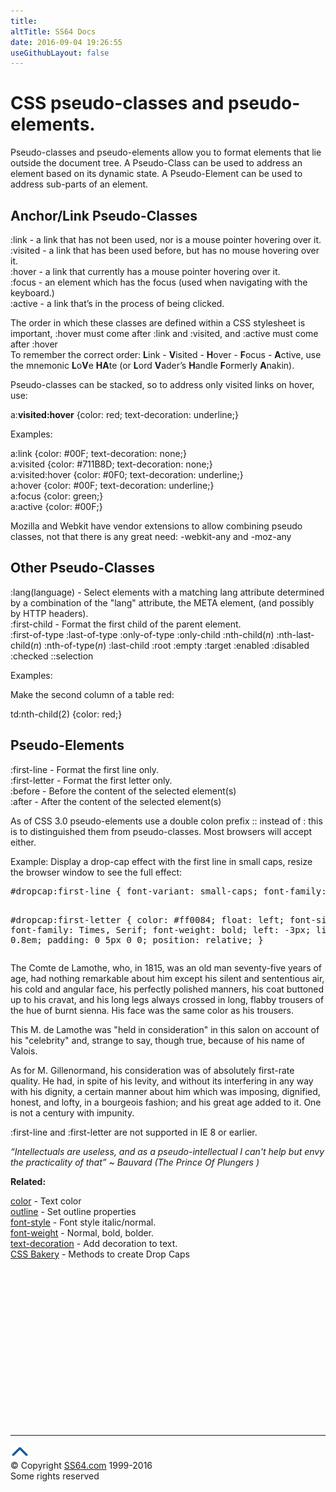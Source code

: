 ```yaml
---
title:
altTitle: SS64 Docs
date: 2016-09-04 19:26:55
useGithubLayout: false
---
```

<!-- #BeginLibraryItem "/Library/head_csssyntax.lbi" --><!-- #EndLibraryItem --><h1> CSS pseudo-classes and pseudo-elements.</h1>
<p>Pseudo-classes and pseudo-elements allow you to format elements that lie outside the document tree.  A Pseudo-Class can be used to address an element based on its dynamic state. A Pseudo-Element can be used to address sub-parts of an element.</p>
<h2>Anchor/Link Pseudo-Classes</h2>
<p><span class="code">:link</span> - a link that has not been used, nor is a mouse pointer hovering over it.<br>
<span class="code">:visited</span> - a link that has been used before, but has no mouse hovering over it.<br>
<span class="code">:hover</span> - a link that currently has a mouse pointer hovering over it.<br>
<span class="code">:focus</span> -  an element which has the focus (used when navigating with the keyboard.)<br>
<span class="code">:active</span> - a link that’s in the process of being clicked.</p>
<p>The order in which these classes are defined within a CSS stylesheet is important, <span class="code">:hover</span> must come after <span class="code">:link</span> and <span class="code">:visited</span>, and <span class="code">:active</span> must come after <span class="code">:hover</span><br>
To remember the correct order: <b>L</b>ink - <b>V</b>isited - <b>H</b>over - <b>F</b>ocus - <b>A</b>ctive, use the mnemonic <b>L</b>o<b>V</b>e <b>HA</b>te (or <b>L</b>ord
<b>V</b>ader’s 
<b>H</b>andle <b>F</b>ormerly <b>A</b>nakin).</p>
<p>Pseudo-classes can be stacked, so to address only <span class="code">visited</span> links on <span class="code">hover</span>, use: </p>
<p><span class="code">a:<b>visited:hover</b> {color: red; text-decoration: underline;}</span></p>
<p>Examples:</p>
<p class="code">a:link {color: #00F; text-decoration: none;}<br>
a:visited {color: #711B8D; text-decoration: none;}<br>
a:visited:hover {color: #0F0; text-decoration: underline;}<br>
a:hover {color: #00F; text-decoration: underline;}<br>
a:focus {color: green;}<br>
a:active {color: #00F;}</p>
<p>Mozilla and Webkit have vendor extensions to allow combining pseudo classes, not that there is any great need:
<span class="code">-webkit-any</span> and <span class="code"> -moz-any</span></p>
<h2>Other Pseudo-Classes</h2>
<p><span class="code">:lang(language)</span> - Select elements with a matching lang attribute  determined by a combination of the "lang" attribute, the META element, (and possibly by  HTTP headers).<br>
<span class="code">:first-child</span> -   Format the first child of the parent element.<br>
<span class="code">:first-of-type     :last-of-type     :only-of-type     :only-child     :nth-child(<i>n</i>)     :nth-last-child(<i>n</i>) :nth-of-type(<i>n</i>)     :last-child     :root     :empty     :target     :enabled     :disabled     :checked     ::selection</span></p>
<p>Examples:</p>
<p>Make the second column of a table red:</p>
<p class="code">td:nth-child(2) {color: red;}</p>
<h2>Pseudo-Elements</h2>
<p><span class="code"> :first-line</span> - Format the first line only.<br>
<span class="code">:first-letter</span> - Format the first letter only.<br>
<span class="code">:before</span> - Before the content of the selected element(s)<br>
<span class="code">:after</span> - After the content of the selected element(s)</p>
<p>As of CSS 3.0 pseudo-elements use a double colon prefix :: instead of : this is to distinguished them from pseudo-classes. Most browsers will accept either.<br>
</p>
<p>Example: Display a drop-cap effect with the first line in small caps, resize the browser window to see the full effect:</p>
<pre>#dropcap:first-line { font-variant: small-caps; font-family: Verdana, sans;}

#dropcap:first-letter {
   color: #ff0084;
   float: left;
   font-size: 600%; 
   font-family: Times, Serif;
   font-weight: bold;
   left: -3px; 
   line-height: 0.8em;
   padding: 0 5px 0 0; 
   position: relative;
   }</pre>
<div id="dropcap"> The Comte de Lamothe, who, in 1815, was an old man seventy-five years of age, had nothing remarkable about him except his silent and sententious air, his cold and angular face, his perfectly polished manners, his coat buttoned up to his cravat, and his long legs always crossed in long, flabby trousers of the hue of burnt sienna. His face was the same color as his trousers.

This M. de Lamothe was "held in consideration" in this salon on account of his "celebrity" and, strange to say, though true, because of his name of Valois.

As for M. Gillenormand, his consideration was of absolutely first-rate quality. He had, in spite of his levity, and without its interfering in any way with his dignity, a certain manner about him which was imposing, dignified, honest, and lofty, in a bourgeois fashion; and his great age added to it. One is not a century with impunity. </div>
<p><span class="code">:first-line</span> and <span class="code">:first-letter</span> are not supported in IE 8 or earlier.</p>
<p><span class="quote"><i>“Intellectuals are useless, and as a pseudo-intellectual I can't help but envy the practicality of that” ~ Bauvard (The Prince Of Plungers )</i></span></p>
<p><b>Related:</b></p>
<p><a href="color.html">color</a> - Text color<br>
<a href="outline.html">outline</a> - Set outline properties<br>
<a href="font-style.html">font-style</a> - Font style italic/normal.<a href="font-weight.html"><br>
font-weight</a> - Normal, bold, bolder.<br>
<a href="text-decoration.html">text-decoration</a> - Add decoration to text.<br>
<a href="http://www.cssbakery.com/2010/01/drop-caps-in-css.html">CSS Bakery</a> - Methods to create Drop Caps </p><!-- #BeginLibraryItem "/Library/foot_css.lbi" --><p>
<!-- CSS -->
<ins class="adsbygoogle" style="display:inline-block;width:300px;height:250px" data-ad-client="ca-pub-6140977852749469" data-ad-slot="2739097502"></ins>
<script>
(adsbygoogle = window.adsbygoogle || []).push({});
</script></p>
<hr>
<div id="bl" class="footer"><a href="syntax-pseudo.html#"><img src="../images/top.png" width="30" height="22" alt="Back to the Top"></a></div>
<div id="br" class="footer, tagline">© Copyright <a href="http://ss64.com/">SS64.com</a> 1999-2016<br>
Some rights reserved</div><!-- #EndLibraryItem -->
